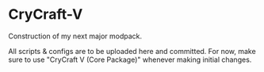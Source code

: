 # CryCraft-V
Construction of my next major modpack.

All scripts & configs are to be uploaded here and committed. For now, make sure to use "CryCraft V (Core Package)" whenever making initial changes.
